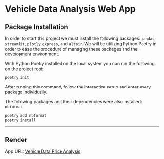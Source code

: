 # Vehicle Data Analysis Web App

## Package Installation

In order to start this project we must install the following packages: `pandas`, `streamlit`, `plotly.express`, and `altair`. We will be utilizing Python Poetry in order to ease the procedure of managing these packages and the development environment.

With Python Poetry installed on the local system you can run the following on the project root:

``` bash
poetry init
```

After running this command, follow the interactive setup and enter every package individually.

The following packages and their dependencies were also installed:
`nbformat`.

``` bash
poetry add nbformat
poetry install
```

---

## Render

App URL: [Vehicle Data Price Analysis](https://tt-sprint4-webapp-ufasci.onrender.com/)

